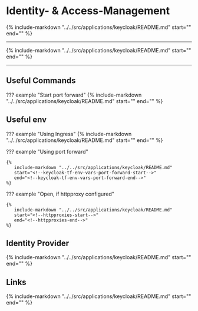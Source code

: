 # Identity- & Access-Management

{%
   include-markdown "../../src/applications/keycloak/README.md"
   start="<!--description-start-->"
   end="<!--description-end-->"
%}

---

{%
   include-markdown "../../src/applications/keycloak/README.md"
   start="<!--header-start-->"
   end="<!--header-end-->"
%}

---


## Useful Commands

??? example "Start port forward"
    {%
       include-markdown "../../src/applications/keycloak/README.md"
       start="<!--port-forward-start-->"
       end="<!--port-forward-end-->"
    %}

## Useful env

??? example "Using Ingress"
    {%
       include-markdown "../../src/applications/keycloak/README.md"
       start="<!--keycloak-tf-env-vars-start-->"
       end="<!--keycloak-tf-env-vars-end-->"
    %}


??? example "Using port forward"

    {%
       include-markdown "../../src/applications/keycloak/README.md"
       start="<!--keycloak-tf-env-vars-port-forward-start-->"
       end="<!--keycloak-tf-env-vars-port-forward-end-->"
    %}

??? example "Open, if httpproxy configured"

    {%
       include-markdown "../../src/applications/keycloak/README.md"
       start="<!--httpproxies-start-->"
       end="<!--httpproxies-end-->"
    %}


## Identity Provider

{%
   include-markdown "../../src/applications/keycloak/README.md"
   start="<!--identity-providers-github-app-vault-start-->"
   end="<!--identity-providers-github-app-vault-end-->"
%}

## Links

{%
   include-markdown "../../src/applications/keycloak/README.md"
   start="<!--keycloak-links-start-->"
   end="<!--keycloak-links-end-->"
%}
